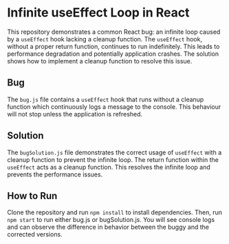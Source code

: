 # Infinite useEffect Loop in React

This repository demonstrates a common React bug: an infinite loop caused by a `useEffect` hook lacking a cleanup function.  The `useEffect` hook, without a proper return function, continues to run indefinitely. This leads to performance degradation and potentially application crashes.  The solution shows how to implement a cleanup function to resolve this issue.

## Bug
The `bug.js` file contains a `useEffect` hook that runs without a cleanup function which continuously logs a message to the console.  This behaviour will not stop unless the application is refreshed.

## Solution
The `bugSolution.js` file demonstrates the correct usage of `useEffect` with a cleanup function to prevent the infinite loop. The return function within the `useEffect` acts as a cleanup function. This resolves the infinite loop and prevents the performance issues. 

## How to Run
Clone the repository and run `npm install` to install dependencies. Then, run `npm start` to run either bug.js or bugSolution.js. You will see console logs and can observe the difference in behavior between the buggy and the corrected versions.